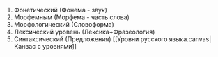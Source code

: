 1) Фонетический (Фонема - звук)
2) Морфемным (Морфема - часть слова)
3) Морфологический (Словоформа)
4) Лексический уровень (Лексика+Фразеология)
5) Синтаксический (Предложения)
[[Уровни русского языка.canvas|Канвас с уровнями]]